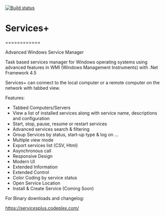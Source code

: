 [![Build status](https://ci.appveyor.com/api/projects/status/465ha93avpcbh125?svg=true)](https://ci.appveyor.com/project/fakoua/servicesplus)

# Services+
============

Advanced Windows Service Manager

Task based services manager for Windows operating systems using advanced features in WMI (Windows Management Instruments) with .Net Framework 4.5

Services+ can connect to the local computer or a remote computer on the network with tabbed view.

Features:

* Tabbed Computers/Servers
* View a list of installed services along with service name, descriptions and configuration
* Start, stop, pause, resume or restart services
* Advanced services search & filtering
* Group Services by status, start-up type & log on ...
* Multiple view mode
* Export services list (CSV, Html)
* Asynchronous call
* Responsive Design
* Modern UI
* Extended Information
* Extended Control
* Color Coding by service status
* Open Service Location
* Install & Create Service (Coming Soon)

For Binary downloads and changelog:

https://servicesplus.codeplex.com/

